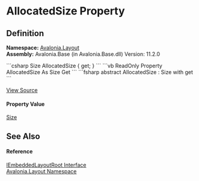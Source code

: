 # AllocatedSize Property




## Definition
**Namespace:** <a href="N_Avalonia_Layout">Avalonia.Layout</a>  
**Assembly:** Avalonia.Base (in Avalonia.Base.dll) Version: 11.2.0

<Tabs groupId="api-code-preview">
<TabItem value="csharp" label="C#">
```csharp
Size AllocatedSize { get; }
```
</TabItem>
<TabItem value="vb" label="VB">
```vb
ReadOnly Property AllocatedSize As Size
	Get
```
</TabItem>
<TabItem value="fsharp" label="F#">
```fsharp
abstract AllocatedSize : Size with get
```
</TabItem>
</Tabs>



<a href="https://github.com/AvaloniaUI/Avalonia/tree/master/src/Avalonia.Base/Layout/IEmbeddedLayoutRoot.cs" title="View the source code">View Source</a>



#### Property Value
<a href="T_Avalonia_Size">Size</a>

## See Also


#### Reference
<a href="T_Avalonia_Layout_IEmbeddedLayoutRoot">IEmbeddedLayoutRoot Interface</a>  
<a href="N_Avalonia_Layout">Avalonia.Layout Namespace</a>  

